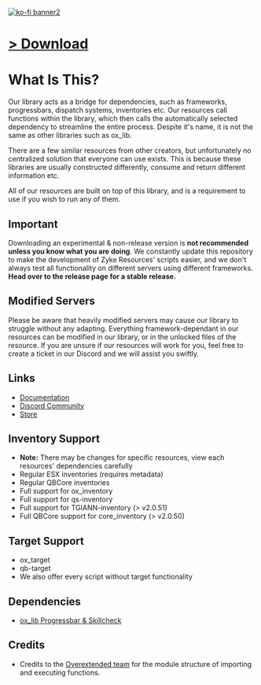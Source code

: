 [![ko-fi banner2](https://github.com/user-attachments/assets/42eff455-5757-4888-ad88-d61893edcc33)](https://ko-fi.com/zykeresources)

# [> Download](https://github.com/ZykeWasTaken/zyke_lib/releases/latest)

# What Is This?

Our library acts as a bridge for dependencies, such as frameworks, progressbars, dispatch systems, inventories etc. Our resources call functions within the library, which then calls the automatically selected dependency to streamline the entire process. Despite it's name, it is not the same as other libraries such as ox_lib.

There are a few similar resources from other creators, but unfortunately no centralized solution that everyone can use exists. This is because these libraries are usually constructed differently, consume and return different information etc.

All of our resources are built on top of this library, and is a requirement to use if you wish to run any of them.

## Important

Downloading an experimental & non-release version is **not recommended unless you know what you are doing**. We constantly update this repository to make the development of Zyke Resources' scripts easier, and we don't always test all functionality on different servers using different frameworks. **Head over to the release page for a stable release.**

## Modified Servers

Please be aware that heavily modified servers may cause our library to struggle without any adapting. Everything framework-dependant in our resources can be modified in our library, or in the unlocked files of the resource. If you are unsure if our resources will work for you, feel free to create a ticket in our Discord and we will assist you swiftly.

## Links

-   [Documentation](https://docs.zykeresources.com/free-resources/zyke-lib)
-   [Discord Community](https://discord.zykeresources.com/)
-   [Store](https://store.zykeresources.com/)

## Inventory Support

-   **Note:** There may be changes for specific resources, view each resources' dependencies carefully
-   Regular ESX inventories (requires metadata)
-   Regular QBCore inventories
-   Full support for ox_inventory
-   Full support for qs-inventory
-   Full support for TGIANN-inventory (> v2.0.51)
-   Full QBCore support for core_inventory (> v2.0.50)

## Target Support

-   ox_target
-   qb-target
-   We also offer every script without target functionality

## Dependencies

-   [ox_lib Progressbar & Skillcheck](https://github.com/overextended/ox_lib)

## Credits

-   Credits to the [Overextended team](https://github.com/overextended/ox_lib) for the module structure of importing and executing functions.
